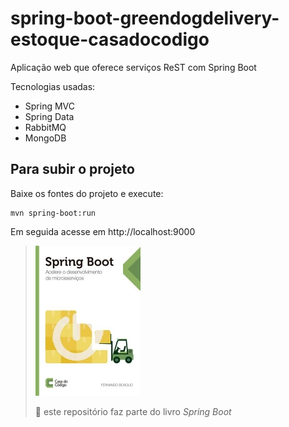 # spring-boot-greendogdelivery-estoque-casadocodigo

Aplicação web que oferece serviços ReST com Spring Boot

Tecnologias usadas:

* Spring MVC 
* Spring Data
* RabbitMQ
* MongoDB

## Para subir o projeto

Baixe os fontes do projeto e execute:

```
mvn spring-boot:run
```


Em seguida acesse em http://localhost:9000

> ![Compre agora](https://github.com/boaglio/boaglio/blob/master/springboot.jpg)
>
> :green_book: este repositório faz parte do livro *Spring Boot*
